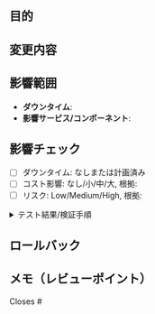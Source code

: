 ## 目的
<!-- なぜこの変更が必要か/何を解決するか -->

## 変更内容
<!-- 具体的に何を変更したか -->

## 影響範囲
- **ダウンタイム**: 
- **影響サービス/コンポーネント**: 

## 影響チェック
- [ ] ダウンタイム: なしまたは計画済み
- [ ] コスト影響: なし/小/中/大, 根拠: 
- [ ] リスク: Low/Medium/High, 根拠: 

<details>
<summary>テスト結果/検証手順</summary>

</details>

## ロールバック
<!-- 問題発生時の戻し方 -->

## メモ（レビューポイント）
<!-- レビュアーに見てほしい箇所 -->

Closes #